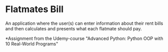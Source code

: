 # Flatmates Bill

An application where the user(s) can enter information about their rent bills and then calculates and presents what each flatmate should pay.


*Assignment from the Udemy-course "Advanced Python: Python OOP with 10 Real-World Programs"
